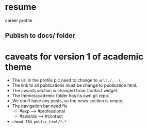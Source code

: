 # resume
career profile

## Publish to docs/ folder

# caveats for version 1 of academic theme

- The url in the profile pic need to change to `url(./...)`.
- The link to all publications must be change to publication.html.
- The awards section is changed from Contact widget.
- The theme/academic folder has its own git repo.
- We don't have any posts, so the news section is empty.
- The navigation bar need fix
	- #exp --> #professional
	- #awards --> #contact
- `chmod 704 public_html/*.*`

